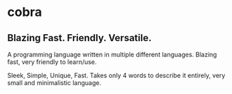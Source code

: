 # cobra
## Blazing Fast. Friendly. Versatile.
A programming language written in multiple different languages. Blazing fast, very friendly to learn/use.

Sleek, Simple, Unique, Fast. Takes only 4 words to describe it entirely, very small and minimalistic language.
